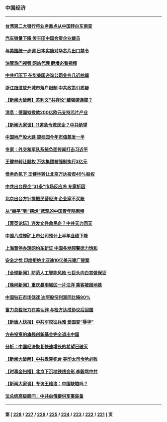 ### 中国经济
---
#### [台湾第二大银行将业务重点从中国转向东南亚](../../pages/ncid283/n14041100.md?07250845) 
#### [汽车销量下降 传丰田中国合资企业裁员](../../pages/ncid283/n14041029.md?07250845) 
#### [与美国统一步调 日本实施对华芯片出口禁令](../../pages/ncid283/n14041063.md?07250845) 
#### [油管热门视频 网站代理 翻墙必看视频](http://138.2.39.72:81/youtube.html?epic-marker?07250845)
#### [中共打压下 在华美国咨询公司业务几近枯竭](../../pages/ncid283/n14041062.md?07250845) 
#### [浙江跟进放开城市落户限制 中共政策引质疑](../../pages/ncid283/n14040997.md?07250845) 
#### [【新闻大破解】苏利文“共存论”藏强硬通牒？](../../pages/ncid283/n14040959.md?07250845) 
#### [消息：德国拟拨款200亿欧元支持芯片产业](../../pages/ncid283/n14041014.md?07250845) 
#### [【新闻大家谈】11道急令救民企？中共绝望](../../pages/ncid283/n14040944.md?07250845) 
#### [中国地产股大跌 碧桂园今年市值蒸发一半](../../pages/ncid283/n14040947.md?07250845) 
#### [专家：外交和军队系统负面传闻打击习近平](../../pages/ncid283/n14040689.md?07250845) 
#### [王健林转让股权 万达集团被强制执行3亿元](../../pages/ncid283/n14040725.md?07250845) 
#### [债务危机下 王健林转让北京万达投资49%股权](../../pages/ncid283/n14040519.md?07250845) 
#### [中共出台民企“31条”市场反应冷 专家析因](../../pages/ncid283/n14040326.md?07250845) 
#### [北京出台方针提振民营经济 企业家不买账](../../pages/ncid283/n14040096.md?07250845) 
#### [从“躺平”到“摆烂”悲观的中国青年陷困境](../../pages/ncid283/n14040156.md?07250845) 
#### [【菁英论坛】连发文件救民企？中共无力回天](../../pages/ncid283/n14040108.md?07250845) 
#### [中国八成锂矿上市公司预计上半年业绩下降](../../pages/ncid283/n14040085.md?07250845) 
#### [上海暂停办理网约车新证 中国多地预警运力饱和](../../pages/ncid283/n14040056.md?07250845) 
#### [安全之忧 印度拒绝比亚迪10亿美元建厂提案](../../pages/ncid283/n14040034.md?07250845) 
#### [【全球新闻】防范人工智能风险 七巨头向白宫做保证](../../pages/ncid283/n14039898.md?07250845) 
#### [【晚间新闻】重庆暴雨城区一片汪洋 乘客被困地铁](../../pages/ncid283/n14039897.md?07250845) 
#### [中国钻石市场低迷 迪阿股份利润同比降90%](../../pages/ncid283/n14039717.md?07250845) 
#### [富力总裁张力在美认罪 与检方达成协议后回国](../../pages/ncid283/n14039700.md?07250845) 
#### [【新唐人快报】中共军校征兵难 爱国变“辱华”](../../pages/ncid283/n14039657.md?07250845) 
#### [方舟投资的旗舰创新基金完全退出中国](../../pages/ncid283/n14039620.md?07250845) 
#### [分析：中国经济恢复快速增长的希望已破灭](../../pages/ncid283/n14039609.md?07250845) 
#### [【新闻大破解】中共盘算犯台 美印太司令呛必败](../../pages/ncid283/n14039523.md?07250845) 
#### [【时事金扫描】北京下沉地铁线变形 李毅骂中共](../../pages/ncid283/n14039515.md?07250845) 
#### [【新闻大家谈】专访王维洛：中国缺粮吗？](../../pages/ncid283/n14039461.md?07250845) 
#### [法总统高级顾问：中共向俄提供军事装备](../../pages/ncid283/n14039522.md?07250845) 

---
#### 第 [ [228](./228.md?07250845) / [227](./227.md?07250845) / [226](./226.md?07250845) / [225](./225.md?07250845) / [224](./224.md?07250845) / [223](./223.md?07250845) / [222](./222.md?07250845) / [221](./221.md?07250845) ] 页
